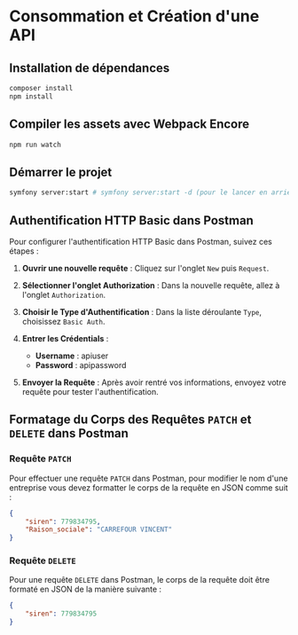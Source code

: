 # Consommation et Création d'une API

## Installation de dépendances
```bash
composer install
npm install
```

## Compiler les assets avec Webpack Encore
```bash
npm run watch
```

## Démarrer le projet
```bash
symfony server:start # symfony server:start -d (pour le lancer en arrière plan)
```
## Authentification HTTP Basic dans Postman

Pour configurer l'authentification HTTP Basic dans Postman, suivez ces étapes :

1. **Ouvrir une nouvelle requête** : Cliquez sur l'onglet `New` puis `Request`.

2. **Sélectionner l'onglet Authorization** : Dans la nouvelle requête, allez à l'onglet `Authorization`.

3. **Choisir le Type d'Authentification** : Dans la liste déroulante `Type`, choisissez `Basic Auth`.

4. **Entrer les Crédentials** :
    - **Username** : apiuser
    - **Password** : apipassword

5. **Envoyer la Requête** : Après avoir rentré vos informations, envoyez votre requête pour tester l'authentification.

## Formatage du Corps des Requêtes `PATCH` et `DELETE` dans Postman

### Requête `PATCH`
Pour effectuer une requête `PATCH` dans Postman, pour modifier le nom d'une entreprise vous devez formatter le corps de la requête en JSON comme suit :

```json
{
    "siren": 779834795,
    "Raison_sociale": "CARREFOUR VINCENT"
}
```

### Requête `DELETE`
Pour une requête `DELETE` dans Postman, le corps de la requête doit être formaté en JSON de la manière suivante :

```json
{
    "siren": 779834795
}
```